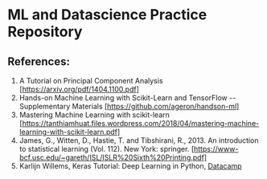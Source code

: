 # ML and Datascience Practice Repository

## References:
1. A Tutorial on Principal Component Analysis [https://arxiv.org/pdf/1404.1100.pdf]
2. Hands-on Machine Learning with Scikit-Learn and TensorFlow -- Supplementary Materials [https://github.com/ageron/handson-ml]
3. Mastering Machine Learning with scikit-learn [https://tanthiamhuat.files.wordpress.com/2018/04/mastering-machine-learning-with-scikit-learn.pdf]
4. James, G., Witten, D., Hastie, T. and Tibshirani, R., 2013. An introduction to statistical learning (Vol. 112). New York: springer. [https://www-bcf.usc.edu/~gareth/ISL/ISLR%20Sixth%20Printing.pdf]
5. Karlijn Willems, Keras Tutorial: Deep Learning in Python, [Datacamp](https://www.datacamp.com/community/tutorials/deep-learning-python?utm_source=adwords_ppc)
